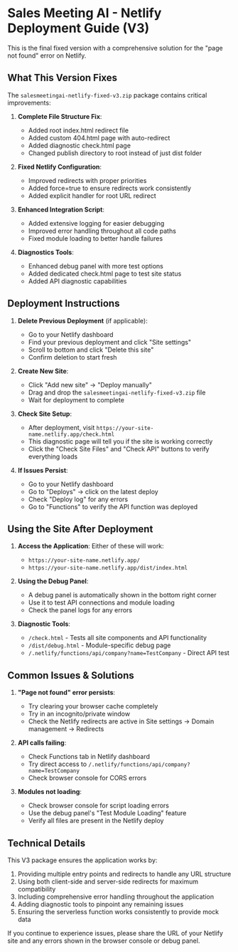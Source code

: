 # Sales Meeting AI - Netlify Deployment Guide (V3)

This is the final fixed version with a comprehensive solution for the "page not found" error on Netlify.

## What This Version Fixes

The `salesmeetingai-netlify-fixed-v3.zip` package contains critical improvements:

1. **Complete File Structure Fix**:
   - Added root index.html redirect file
   - Added custom 404.html page with auto-redirect
   - Added diagnostic check.html page
   - Changed publish directory to root instead of just dist folder

2. **Fixed Netlify Configuration**:
   - Improved redirects with proper priorities
   - Added force=true to ensure redirects work consistently
   - Added explicit handler for root URL redirect

3. **Enhanced Integration Script**:
   - Added extensive logging for easier debugging
   - Improved error handling throughout all code paths
   - Fixed module loading to better handle failures

4. **Diagnostics Tools**:
   - Enhanced debug panel with more test options
   - Added dedicated check.html page to test site status
   - Added API diagnostic capabilities

## Deployment Instructions

1. **Delete Previous Deployment** (if applicable):
   - Go to your Netlify dashboard
   - Find your previous deployment and click "Site settings"
   - Scroll to bottom and click "Delete this site"
   - Confirm deletion to start fresh

2. **Create New Site**:
   - Click "Add new site" → "Deploy manually"
   - Drag and drop the `salesmeetingai-netlify-fixed-v3.zip` file
   - Wait for deployment to complete

3. **Check Site Setup**:
   - After deployment, visit `https://your-site-name.netlify.app/check.html`
   - This diagnostic page will tell you if the site is working correctly
   - Click the "Check Site Files" and "Check API" buttons to verify everything loads

4. **If Issues Persist**:
   - Go to your Netlify dashboard
   - Go to "Deploys" → click on the latest deploy
   - Check "Deploy log" for any errors
   - Go to "Functions" to verify the API function was deployed

## Using the Site After Deployment

1. **Access the Application**:
   Either of these will work:
   - `https://your-site-name.netlify.app/`
   - `https://your-site-name.netlify.app/dist/index.html`

2. **Using the Debug Panel**:
   - A debug panel is automatically shown in the bottom right corner
   - Use it to test API connections and module loading
   - Check the panel logs for any errors

3. **Diagnostic Tools**:
   - `/check.html` - Tests all site components and API functionality
   - `/dist/debug.html` - Module-specific debug page
   - `/.netlify/functions/api/company?name=TestCompany` - Direct API test

## Common Issues & Solutions

1. **"Page not found" error persists**:
   - Try clearing your browser cache completely
   - Try in an incognito/private window
   - Check the Netlify redirects are active in Site settings → Domain management → Redirects

2. **API calls failing**:
   - Check Functions tab in Netlify dashboard
   - Try direct access to `/.netlify/functions/api/company?name=TestCompany`
   - Check browser console for CORS errors

3. **Modules not loading**:
   - Check browser console for script loading errors
   - Use the debug panel's "Test Module Loading" feature
   - Verify all files are present in the Netlify deploy

## Technical Details

This V3 package ensures the application works by:

1. Providing multiple entry points and redirects to handle any URL structure
2. Using both client-side and server-side redirects for maximum compatibility
3. Including comprehensive error handling throughout the application
4. Adding diagnostic tools to pinpoint any remaining issues
5. Ensuring the serverless function works consistently to provide mock data

If you continue to experience issues, please share the URL of your Netlify site and any errors shown in the browser console or debug panel. 